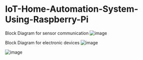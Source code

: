 # IoT-Home-Automation-System-Using-Raspberry-Pi

Block Diagram for sensor communication
![image](https://user-images.githubusercontent.com/61661109/214480365-e8fbb83b-670a-4363-90b4-9257b43921a3.png)

Block Diagram for electronic devices
![image](https://user-images.githubusercontent.com/61661109/214480440-d884f0d1-42e6-48de-ab6c-f5c7273c4f93.png)


![image](https://user-images.githubusercontent.com/61661109/214480489-e4fab580-24a4-4181-8265-064e477c784c.png)
